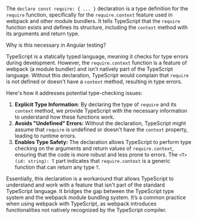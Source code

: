 The `declare const require: { ... }` declaration is a type definition for the `require` function, specifically for the `require.context` feature used in webpack and other module bundlers. It tells TypeScript that the `require` function exists and defines its structure, including the `context` method with its arguments and return type.

Why is this necessary in Angular testing?

TypeScript is a statically typed language, meaning it checks for type errors during development. However, the `require.context` function is a feature of webpack (a module bundler) and isn't natively part of the TypeScript language. Without this declaration, TypeScript would complain that `require` is not defined or doesn't have a `context` method, resulting in type errors.

Here's how it addresses potential type-checking issues:

1.  **Explicit Type Information:** By declaring the type of `require` and its `context` method, we provide TypeScript with the necessary information to understand how these functions work.
2.  **Avoids "Undefined" Errors:** Without the declaration, TypeScript might assume that `require` is undefined or doesn't have the `context` property, leading to runtime errors.
3.  **Enables Type Safety:** The declaration allows TypeScript to perform type checking on the arguments and return values of `require.context`, ensuring that the code is more robust and less prone to errors. The `<T>(id: string): T` part indicates that `require.context` is a generic function that can return any type `T`.

Essentially, this declaration is a workaround that allows TypeScript to understand and work with a feature that isn't part of the standard TypeScript language. It bridges the gap between the TypeScript type system and the webpack module bundling system. It’s a common practice when using webpack with TypeScript, as webpack introduces functionalities not natively recognized by the TypeScript compiler.